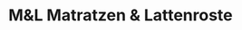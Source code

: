 ---
title: "M&L Matratzen & Lattenroste"
url: /herne/mundl-matratzen-und-lattenroste/
shop: Betten
---